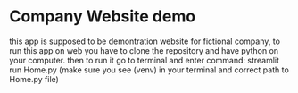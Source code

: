 # Company Website demo

this app is supposed to be demontration website for fictional company, to run this app on web you have to clone the repository and have python on your computer. then to run it go to terminal and enter command: streamlit run Home.py  (make sure you see (venv) in your terminal and correct path to Home.py file)